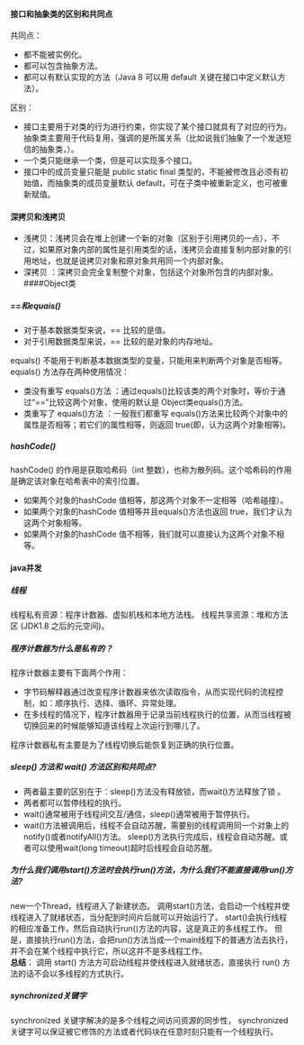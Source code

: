 #### 接口和抽象类的区别和共同点
共同点：  
+ 都不能被实例化。
+ 都可以包含抽象方法。
+ 都可以有默认实现的方法（Java 8 可以用 default 关键在接口中定义默认方法）。

区别：  
+ 接口主要用于对类的行为进行约束，你实现了某个接口就具有了对应的行为。抽象类主要用于代码复用，强调的是所属关系（比如说我们抽象了一个发送短信的抽象类，）。
+ 一个类只能继承一个类，但是可以实现多个接口。
+ 接口中的成员变量只能是 public static final 类型的，不能被修改且必须有初始值，而抽象类的成员变量默认 default，可在子类中被重新定义，也可被重新赋值。
#### 深拷贝和浅拷贝
+ 浅拷贝：浅拷贝会在堆上创建一个新的对象（区别于引用拷贝的一点），不过，如果原对象内部的属性是引用类型的话，浅拷贝会直接复制内部对象的引用地址，也就是说拷贝对象和原对象共用同一个内部对象。
+ 深拷贝 ：深拷贝会完全复制整个对象，包括这个对象所包含的内部对象。
####Object类
##### ==和equais()
+ 对于基本数据类型来说，== 比较的是值。
+ 对于引用数据类型来说，== 比较的是对象的内存地址。  

equals() 不能用于判断基本数据类型的变量，只能用来判断两个对象是否相等。  
equals() 方法存在两种使用情况：
+ 类没有重写 equals()方法 ：通过equals()比较该类的两个对象时，等价于通过“==”比较这两个对象，使用的默认是 Object类equals()方法。
+ 类重写了 equals()方法 ：一般我们都重写 equals()方法来比较两个对象中的属性是否相等；若它们的属性相等，则返回 true(即，认为这两个对象相等)。
##### hashCode()
hashCode() 的作用是获取哈希码（int 整数），也称为散列码。这个哈希码的作用是确定该对象在哈希表中的索引位置。
+ 如果两个对象的hashCode 值相等，那这两个对象不一定相等（哈希碰撞）。
+ 如果两个对象的hashCode 值相等并且equals()方法也返回 true，我们才认为这两个对象相等。
+ 如果两个对象的hashCode 值不相等，我们就可以直接认为这两个对象不相等。  

#### java并发
##### 线程
线程私有资源：程序计数器、虚拟机栈和本地方法栈。
线程共享资源：堆和方法区 (JDK1.8 之后的元空间)。
##### 程序计数器为什么是私有的？
程序计数器主要有下面两个作用：
+ 字节码解释器通过改变程序计数器来依次读取指令，从而实现代码的流程控制，如：顺序执行、选择、循环、异常处理。
+ 在多线程的情况下，程序计数器用于记录当前线程执行的位置，从而当线程被切换回来的时候能够知道该线程上次运行到哪儿了。

程序计数器私有主要是为了线程切换后能恢复到正确的执行位置。
##### sleep() 方法和 wait() 方法区别和共同点?
+ 两者最主要的区别在于：sleep()方法没有释放锁，而wait()方法释放了锁 。
+ 两者都可以暂停线程的执行。
+ wait()通常被用于线程间交互/通信，sleep()通常被用于暂停执行。
+ wait()方法被调用后，线程不会自动苏醒，需要别的线程调用同一个对象上的notify()或者notifyAll()方法。
sleep()方法执行完成后，线程会自动苏醒。或者可以使用wait(long timeout)超时后线程会自动苏醒。
##### 为什么我们调用start()方法时会执行run()方法，为什么我们不能直接调用run()方法?
new一个Thread，线程进入了新建状态。
调用start()方法，会启动一个线程并使线程进入了就绪状态，当分配到时间片后就可以开始运行了。
start()会执行线程的相应准备工作，然后自动执行run()方法的内容，这是真正的多线程工作。
但是，直接执行run()方法，会把run()方法当成一个main线程下的普通方法去执行，并不会在某个线程中执行它，所以这并不是多线程工作。  
**总结**： 调用 start() 方法方可启动线程并使线程进入就绪状态，直接执行 run() 方法的话不会以多线程的方式执行。
##### synchronized关键字
synchronized 关键字解决的是多个线程之间访问资源的同步性，
synchronized关键字可以保证被它修饰的方法或者代码块在任意时刻只能有一个线程执行。